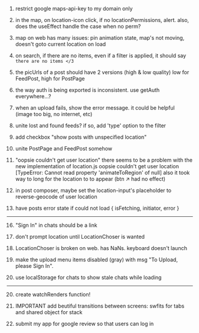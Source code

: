 1. restrict google maps-api-key to my domain only

3. in the map, on location-icon click, if no locationPermissions, alert.
   also, does the useEffect handle the case when no perm?
4. map on web has many issues: pin animation state, map's not moving, doesn't goto current location on load

5. on search, if there are no items, even if a filter is applied, 
   it should say `there are no items </3`

6. the picUrls of a post should have 2 versions (high & low quality)
   low for FeedPost, high for PostPage

7. the way auth is being exported is inconsistent. use getAuth everywhere...?

9. when an upload fails, show the error message. it could be helpful (image too big, no internet, etc)

10. unite lost and found feeds? if so, add 'type' option to the filter
11. add checkbox "show posts with unspecified location"

12. unite PostPage and FeedPost somehow

13. "oopsie couldn't get user location" there seems to be a problem with the new implementation of location.js
     oopsie couldn't get user location [TypeError: Cannot read property 'animateToRegion' of null]
     also it took way to long for the location to to appear (btn ↗️ had no effect)

14. in post composer, maybe set the location-input's placeholder to reverse-geocode of user location

15. have posts error state if could not load { isFetching, initiator, error }

---

16. "Sign In" in chats should be a link
17. don't prompt location until LocationChoser is wanted
18. LocationChoser is broken on web. has NaNs. keyboard doesn't launch

19. make the upload menu items disabled (gray) with msg "To Upload, please Sign In".

19. use localStorage for chats to show stale chats while loading
---

20. create watchRenders function!

21. IMPORTANT
add beutiful transitions between screens:
swfits for tabs and shared object for stack

22. submit my app for google review so that users can log in